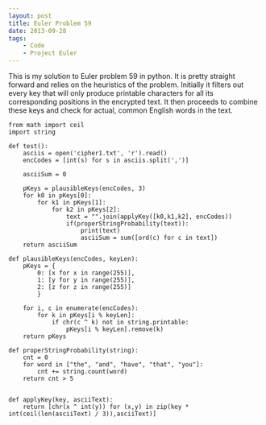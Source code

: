 ```yaml
---
layout: post
title: Euler Problem 59
date: 2013-09-28
tags:   
    - Code
    - Project Euler
---
```

This is my solution to Euler problem 59 in python. It is pretty straight forward and relies on the heuristics of the problem. Initially it filters out every key that will only produce printable characters for all its corresponding positions in the encrypted text. It then proceeds to combine these keys and check for actual, common English words in the text.


    from math import ceil
    import string

    def test():
        asciis = open('cipher1.txt', 'r').read()
        encCodes = [int(s) for s in asciis.split(',')]

        asciiSum = 0
        
        pKeys = plausibleKeys(encCodes, 3)
        for k0 in pKeys[0]:
            for k1 in pKeys[1]:
                for k2 in pKeys[2]:
                    text = "".join(applyKey([k0,k1,k2], encCodes))
                    if(properStringProbability(text)):
                        print(text)
                        asciiSum = sum([ord(c) for c in text])
        return asciiSum

    def plausibleKeys(encCodes, keyLen):
        pKeys = {
            0: [x for x in range(255)],
            1: [y for y in range(255)],
            2: [z for z in range(255)]
            }

        for i, c in enumerate(encCodes):
            for k in pKeys[i % keyLen]:
                if chr(c ^ k) not in string.printable:
                    pKeys[i % keyLen].remove(k)
        return pKeys

    def properStringProbability(string):
        cnt = 0
        for word in ["the", "and", "have", "that", "you"]:
            cnt += string.count(word)        
        return cnt > 5


    def applyKey(key, asciiText):
        return [chr(x ^ int(y)) for (x,y) in zip(key * int(ceil(len(asciiText) / 3)),asciiText)]